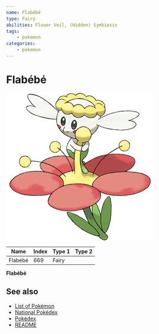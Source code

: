 ```yaml
---
name: Flabébé
type: Fairy
abilities: Flower Veil, (Hidden) Symbiosis
tags:
    - pokemon
categories:
    - pokemon
---
```


# Flabébé


![Flabébé](images/669.png)

| **Name** | **Index** | **Type 1** | **Type 2** |
|----|----|----|----|
| Flabébé | 669 | Fairy  |  |

**Flabébé** 

## See also

- [List of Pokémon](../pokemon.md)
- [National Pokédex](../national_pokedex.md)
- [Pokédex](../pokedex.md)
- [README](../README.md)

